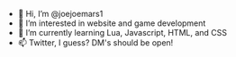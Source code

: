 - 👋 Hi, I’m @joejoemars1
- 👀 I’m interested in website and game development
- 🌱 I’m currently learning Lua, Javascript, HTML, and CSS
- 📫 Twitter, I guess? DM's should be open!

<!---
joejoemars1357/joejoemars1357 is a ✨ special ✨ repository because its `README.md` (this file) appears on your GitHub profile.
You can click the Preview link to take a look at your changes.
--->
